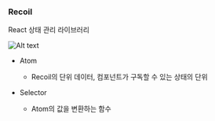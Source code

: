 ### Recoil

React 상태 관리 라이브러리

![Alt text](https://velog.velcdn.com/images/jjunyjjuny/post/7881ea33-438b-42e6-8398-664821f7b9d3/img.jpg)

- Atom    
    - Recoil의 단위 데이터, 컴포넌트가 구독할 수 있는 상태의 단위



- Selector 

    - Atom의 값을 변환하는 함수